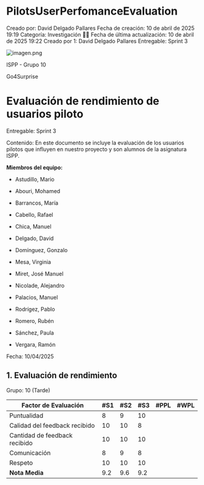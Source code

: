 # PilotsUserPerfomanceEvaluation

Creado por: David Delgado Pallares
Fecha de creación: 10 de abril de 2025 19:19
Categoría: Investigación 🧑‍🔬
Fecha de última actualización: 10 de abril de 2025 19:22
Creado por 1: David Delgado Pallares
Entregable: Sprint 3

![imagen.png](imagen.png)

<aside>
ISPP - Grupo 10

Go4Surprise

</aside>

# Evaluación de rendimiento de usuarios piloto

Entregable: Sprint 3

Contenido: En este documento se incluye la evaluación de los ⁠usuarios pilotos que influyen en nuestro proyecto y son alumnos de la asignatura ISPP. 

**Miembros del equipo:**

- Astudillo, Mario

- Abouri, Mohamed

- Barrancos, María

- Cabello, Rafael

- Chica, Manuel

- Delgado, David

- Domínguez, Gonzalo

- Mesa, Virginia

- Miret, José Manuel

- Nicolade, Alejandro

- Palacios, Manuel

- Rodrígez, Pablo

- Romero, Rubén

- Sánchez, Paula

- Vergara, Ramón

Fecha: 10/04/2025

## 1. Evaluación de rendimiento

Grupo: 10 (Tarde)

| **Factor de Evaluación** | **#S1** | **#S2** | **#S3** | **#PPL** | **#WPL** |
| --- | --- | --- | --- | --- | --- |
| Puntualidad | 8 | 9 | 10 |  |  |
| Calidad del feedback recibido | 10 | 10 | 8 |  |  |
| Cantidad de feedback recibido | 10 | 10 | 10 |  |  |
| Comunicación | 8 | 9 | 8 |  |  |
| Respeto | 10 | 10 | 10 |  |  |
| **Nota Media** | 9.2 | 9.6 | 9.2 |  |  |